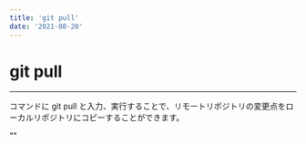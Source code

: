 ```yaml
---
title: 'git pull'
date: '2021-08-20'
---
```


# git pull
---

コマンドに git pull と入力、実行することで、リモートリポジトリの変更点をローカルリポジトリにコピーすることができます。

""